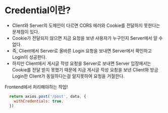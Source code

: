 # Credential이란?

- Client와 Server의 도메인이 다르면 CORS 에러와 Cookie를 전달하지 못한다는 문제점이 있다.
- Cookie가 전달되지 않으면 지금 요청을 보낸 사용자가 누구인지 Server에서 알 수 없다. 
- 즉, Client에서 Server로 올바른 Login 요청을 보내면 Server에서 확인하고 Login이 성공한다. 
- 하지만 Client에서 게시글 작성 요청을 Server로 보내면 Server 입장에서는 Cookie를 전달 받지 못했기 때문에 지금 게시글 작성 요청을 보낸 Client와 방금 Login한 Client가 동일하다는걸 알지못하여 요청을 거절한다. 

Frontend에서 처리해야하는 작업! 
```javaScript
  return axios.post('/post', data, {
    withCredentials: true,
  })
```
